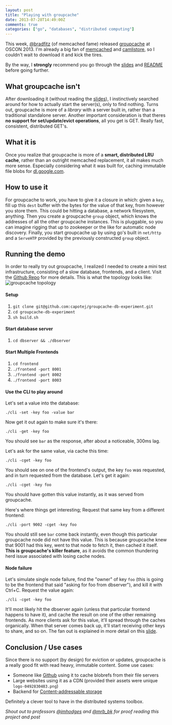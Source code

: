 ```yaml
---
layout: post
title: "Playing with groupcache"
date: 2013-07-28T14:49:00Z
comments: true
categories: ["go", "databases", "distributed computing"]
---
```


This week, [@bradfitz](http://twitter.com/bradfitz) (of memcached fame) released [groupcache](http://github.com/golang/groupcache) at OSCON 2013. I'm already a big fan of [memcached](http://memcached) and [camlistore](http://camlistore.org), so I couldn't wait to download it and kick the tires.

By the way, I **strongly** recommend you go through the [slides](http://talks.golang.org/2013/oscon-dl.slide#1) and [README](http://github.com/golang/groupcache) before going further.

## What groupcache isn't
After downloading it (without reading the [slides](http://talks.golang.org/2013/oscon-dl.slide#1)), I instinctively searched around for how to actually start the server(s), only to find nothing. Turns out, groupcache is more of a _library_ with a server built in, rather than a traditional standalone server. Another important consideration is that theres **no support for set/update/evict operations**, all you get is GET. Really fast, consistent, distributed GET's.

## What it is
Once you realize that groupcache is more of a **smart, distributed LRU cache**, rather than an outright memcached replacement, it all makes much more sense. Especially considering what it was built for, caching immutable file blobs for [dl.google.com](http://dl.google.com).

## How to use it
For groupcache to work, you have to give it a closure in which: given a ```key```, fill up this ```dest``` buffer with the bytes for the value of that key, from however you store them. This could be hitting a database, a network filesystem, anything. Then you create a groupcache ```group``` object, which knows the addresses of all the other groupcache instances. This is pluggable, so you can imagine rigging that up to zookeeper or the like for automatic node discovery. Finally, you start groupcache up by using go's built in ```net/http``` and a ```ServeHTP``` provided by the previously constructed ```group``` object.

## Running the demo
In order to really try out groupcache, I realized I needed to create a mini test infrastructure, consisting of a slow database, frontends, and a client. Visit the [Github Repo](http://github.com/capotej/groupcache-db-experiment) for more details. This is what the topology looks like:
![groupcache topology](https://raw.github.com/capotej/groupcache-db-experiment/master/topology.png)

#### Setup
1. ```git clone git@github.com:capotej/groupcache-db-experiment.git```
2. ```cd groupcache-db-experiment```
3. ```sh build.sh```

#### Start database server
1. ```cd dbserver && ./dbserver```

#### Start Multiple Frontends
1. ```cd frontend```
2. ```./frontend -port 8001```
3. ```./frontend -port 8002```
4. ```./frontend -port 8003```

#### Use the CLI to play around

Let's set a value into the database:

    ./cli -set -key foo -value bar

Now get it out again to make sure it's there:

    ./cli -get -key foo

You should see ```bar``` as the response, after about a noticeable, 300ms lag.

Let's ask for the same value, via cache this time:

    ./cli -cget -key foo

You should see on one of the frontend's output, the key ```foo``` was requested, and in turn requested from the database. Let's get it again:

    ./cli -cget -key foo

You should have gotten this value instantly, as it was served from groupcache.

Here's where things get interesting; Request that same key from a different frontend:

    ./cli -port 9002 -cget -key foo

You should still see ```bar``` come back instantly, even though this particular groupcache node did not have this value. This is because groupcache knew that 9001 had this key, went to that node to fetch it, then cached it itself. **This is groupcache's killer feature**, as it avoids the common thundering herd issue associated with losing cache nodes.

#### Node failure
Let's simulate single node failure, find the "owner" of key ```foo``` (this is going to be the frontend that said "asking for foo from dbserver"), and kill it with Ctrl+C. Request the value again:

    ./cli -cget -key foo

It'll most likely hit the dbserver again (unless that particular frontend happens to have it), and cache the result on one of the other remaining frontends. As more clients ask for this value, it'll spread through the caches organically. When that server comes back up, it'll start receiving other keys to share, and so on. The fan out is explained in more detail on this [slide](http://talks.golang.org/2013/oscon-dl.slide#47).

## Conclusion / Use cases
Since there is no support (by design) for eviction or updates, groupcache is a really good fit with read heavy, immutable content. Some use cases:

   * Someone like [Github](http://github.com) using it to cache blobrefs from their file servers
   * Large websites using it as a CDN (provided their assets were unique ```logo-0492830483.png```)
   * Backend for [Content-addressable storage](http://en.wikipedia.org/wiki/Content-addressable_storage)

Definitely a clever tool to have in the distributed systems toolbox.

_Shout out to professors [@jmhodges](http://twitter.com/jmhodges) and [@mrb_bk](http://twitter.com/mrb_bk) for proof reading this project and post_
